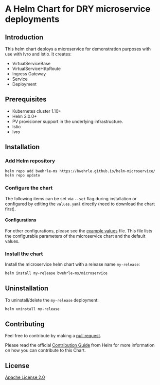 # A Helm Chart for DRY microservice deployments


## Introduction

This helm chart deploys a microservice for demonstration purposes with use with Ivro and Istio.
It creates:
* VirtualServiceBase
* VirtualServiceHttpRoute
* Ingress Gateway
* Service
* Deployment

## Prerequisites

- Kubernetes cluster 1.10+
- Helm 3.0.0+
- PV provisioner support in the underlying infrastructure.
- Istio
- Ivro

## Installation

### Add Helm repository

```bash
helm repo add bwehrle-ms https://bwehrle.github.io/helm-microservice/
helm repo update
```

### Configure the chart

The following items can be set via `--set` flag during installation or configured by editing the `values.yaml` directly (need to download the chart first).

#### Configurations

For other configurations, please see the [example values](example-httpbin-values.yaml) file. This file lists the configurable parameters of the microservice chart and the default values.

### Install the chart

Install the microservice helm chart with a release name `my-release`:

```bash
helm install my-release bwehrle-ms/microservice
```

## Uninstallation

To uninstall/delete the `my-release` deployment:

```bash
helm uninstall my-release
```

## Contributing

Feel free to contribute by making a [pull request](https://github.com/cetic/helm-microservice/pull/new/master).

Please read the official [Contribution Guide](https://github.com/helm/charts/blob/master/CONTRIBUTING.md) from Helm for more information on how you can contribute to this Chart.

## License

[Apache License 2.0](/LICENSE)

